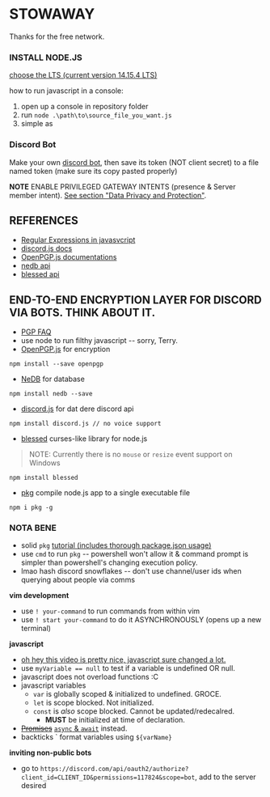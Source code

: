 # STOWAWAY
Thanks for the free network.

### INSTALL NODE.JS
[choose the LTS (current version 14.15.4 LTS)](https://nodejs.org/en/)

how to run javascript in a console:
1. open up a console in repository folder
2. run `node .\path\to\source_file_you_want.js`
3. simple as

### Discord Bot
Make your own [discord bot](https://discord.com/developers/docs/intro#bots-and-apps), then save its token (NOT client secret) to a file named token (make sure its copy pasted properly)

**NOTE** ENABLE PRIVILEGED GATEWAY INTENTS (presence & Server member intent).  [See section "Data Privacy and Protection"](https://blog.discord.com/the-future-of-bots-on-discord-4e6e050ab52e).

## REFERENCES
- [Regular Expressions in javasvcript](https://developer.mozilla.org/en-US/docs/Web/JavaScript/Guide/Regular_Expressions)
- [discord.js docs](https://discord.js.org/#/docs/main/stable/general/welcome)
- [OpenPGP.js documentations](https://openpgpjs.org/openpgpjs/doc/)
- [nedb api](https://github.com/louischatriot/nedb/#api)
- [blessed api](https://github.com/chjj/blessed#documentation)

## END-TO-END ENCRYPTION LAYER FOR DISCORD VIA BOTS.  THINK ABOUT IT.
- [PGP FAQ](http://www.pgp.net/pgpnet/pgp-faq/pgp-faq.html)
- use node to run filthy javascript -- sorry, Terry.
- [OpenPGP.js](https://github.com/openpgpjs/openpgpjs) for encryption
```
npm install --save openpgp
```
- [NeDB](https://github.com/louischatriot/nedb/) for database
```
npm install nedb --save
```
- [discord.js](https://github.com/discordjs/discord.js) for dat dere discord api
```
npm install discord.js // no voice support
```
- [blessed](https://github.com/chjj/blessed) curses-like library for node.js
>NOTE: Currently there is no `mouse` or `resize` event support on Windows
```
npm install blessed
```
- [pkg](https://github.com/vercel/pkg) compile node.js app to a single executable file
```
npm i pkg -g
```

### NOTA BENE
- solid `pkg` [tutorial (includes thorough package.json usage)](https://thecodebarbarian.com/standalone-express-apis-binaries-with-pkg.html)
- use `cmd` to run `pkg` -- powershell won't allow it & command prompt is simpler than powershell's changing execution policy.
- lmao hash discord snowflakes -- don't use channel/user ids when querying about people via comms

__vim development__
- use `! your-command` to run commands from within vim
- use `! start your-command` to do it ASYNCHRONOUSLY (opens up a new terminal)

__javascript__
- [oh hey this video is pretty nice, javascript sure changed a lot.](https://www.youtube.com/watch?v=Mus_vwhTCq0)
- use `myVariable == null` to test if a variable is undefined OR null.
- javascript does not overload functions :C
- javascript variables
	- `var` is globally scoped & initialized to undefined.  GROCE.
	- `let` is scope blocked.  Not initialized.
	- `const` is _also_ scope blocked.  Cannot be updated/redecalred.
		- __MUST__ be initialized at time of declaration.
- ~~[Promises](https://developer.mozilla.org/en-US/docs/Web/JavaScript/Reference/Global_Objects/Promise)~~
[`async` & `await`](https://youtu.be/Mus_vwhTCq0?t=619) instead.
- backticks \` format variables using `${varName}`

__inviting non-public bots__
- go to `https://discord.com/api/oauth2/authorize?client_id=CLIENT_ID&permissions=117824&scope=bot`, add to the server desired
